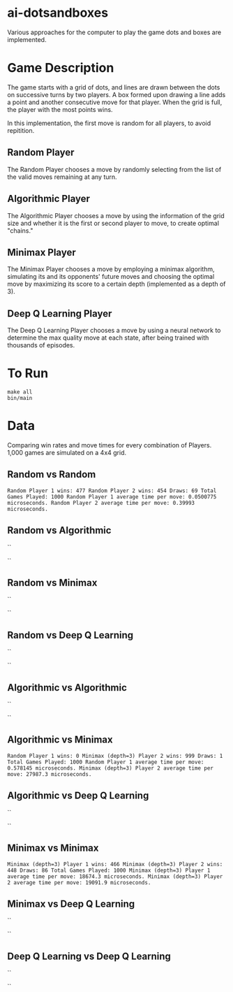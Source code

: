 # ai-dotsandboxes

Various approaches for the computer to play the game dots and boxes are implemented. 

# Game Description

The game starts with a grid of dots, and lines are drawn between the dots on successive turns by two players. 
A box formed upon drawing a line adds a point and another consecutive move for that player. 
When the grid is full, the player with the most points wins. 

In this implementation, the first move is random for all players, to avoid repitition.

## Random Player

The Random Player chooses a move by randomly selecting from the list of the valid moves remaining at any turn. 

## Algorithmic Player

The Algorithmic Player chooses a move by using the information of the grid size and whether it is the first or second player 
to move, to create optimal "chains."

## Minimax Player

The Minimax Player chooses a move by employing a minimax algorithm, simulating its and its opponents'
future moves and choosing the optimal move by maximizing its score to a certain depth (implemented as a depth of 3).

## Deep Q Learning Player

The Deep Q Learning Player chooses a move by using a neural network to determine the max quality move
at each state, after being trained with thousands of episodes.

# To Run

```
make all
bin/main
```

# Data

Comparing win rates and move times for every combination of Players.  
1,000 games are simulated on a 4x4 grid.

## Random vs Random

``
Random Player 1 wins: 477
Random Player 2 wins: 454
Draws: 69
Total Games Played: 1000
Random Player 1 average time per move: 0.0500775 microseconds.
Random Player 2 average time per move: 0.39993 microseconds.
``

## Random vs Algorithmic

``

``

## Random vs Minimax

``

``

## Random vs Deep Q Learning

``

``

## Algorithmic vs Algorithmic

``

``

## Algorithmic vs Minimax

``
Random Player 1 wins: 0
Minimax (depth=3) Player 2 wins: 999
Draws: 1
Total Games Played: 1000
Random Player 1 average time per move: 0.578145 microseconds.
Minimax (depth=3) Player 2 average time per move: 27987.3 microseconds.
``

## Algorithmic vs Deep Q Learning

``

``

## Minimax vs Minimax

``
Minimax (depth=3) Player 1 wins: 466
Minimax (depth=3) Player 2 wins: 448
Draws: 86
Total Games Played: 1000
Minimax (depth=3) Player 1 average time per move: 18674.3 microseconds.
Minimax (depth=3) Player 2 average time per move: 19091.9 microseconds.
``

## Minimax vs Deep Q Learning

``

``

## Deep Q Learning vs Deep Q Learning

``

``